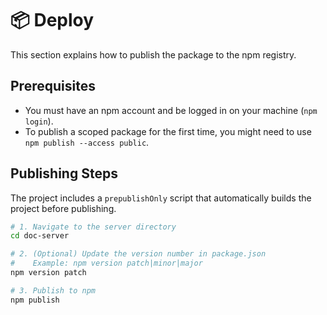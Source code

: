 # 📦 Deploy

This section explains how to publish the package to the npm registry.

## Prerequisites

- You must have an npm account and be logged in on your machine (`npm login`).
- To publish a scoped package for the first time, you might need to use `npm publish --access public`.

## Publishing Steps

The project includes a `prepublishOnly` script that automatically builds the project before publishing.

```bash
# 1. Navigate to the server directory
cd doc-server

# 2. (Optional) Update the version number in package.json
#    Example: npm version patch|minor|major
npm version patch

# 3. Publish to npm
npm publish
``` 